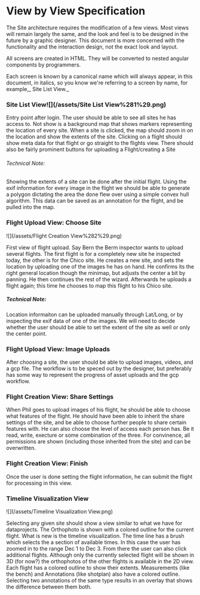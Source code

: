 # View by View Specification

The Site architecture requires the modification of a few views. Most views will remain largely the same, and the look and feel is to be designed in the future by a graphic designer. This document is more concerned with the functionality and the interaction design, not the exact look and layout.

All screens are created in HTML. They will be converted to nested angular components by programmers.

Each screen is known by a canonical name which will always appear, in this document, in italics, so you know we're referring to a screen by name, for example,_ Site List View._

### Site List View![](/assets/Site List View%281%29.png)

Entry point after login. The user should be able to see all sites he has access to. Not show is a background map that shows markers representing the location of every site. When a site is clicked, the map should zoom in on the location and show the extents of the site. Clicking on a flight should show meta data for that flight or go straight to the flights view. There should also be fairly prominent buttons for uploading a Flight/creating a Site

###### Technical Note:

Showing the extents of a site can be done after the initial flight. Using the exif information for every image in the flight we should be able to generate a polygon dictating the area the done flew over using a simple convex hull algorithm. This data can be saved as an annotation for the flight, and be pulled into the map.

### Flight Upload View: Choose Site

![](/assets/Flight Creation View%282%29.png)

First view of flight upload. Say Bern the Berm inspector wants to upload several flights. The first flight is for a completely new site he inspected today, the other is for the Chico site. He creates a new site, and sets the location by uploading one of the images he has on hand. He confirms its the right general location though the minimap, but adjusts the center a bit by panning. He then continues the rest of the wizard. Afterwards he uploads a flight again; this time he chooses to map this flight to his Chico site.

##### Technical Note:

Location informaiton can be uploaded manually through Lat/Long, or by inspecting the exif data of one of the images. We will need to decide whether the user should be able to set the extent of the site as well or only the center point.

### Flight Upload View: Image Uploads

After choosing a site, the user should be able to upload images, videos, and a gcp file. The workflow is to be speced out by the designer, but preferably has some way to represent the progress of asset uploads and the gcp workflow. 

### Flight Creation View: Share Settings

 When Phil goes to upload images of his flight, he should be able to choose what features of the flight. He should have been able to inherit the share settings of the site, and be able to choose further people to share certain features with. He can also choose the level of access each person has. Be it read, write, execture or some combination of the three. For convinence, all permissions are shown \(including those inherited from the site\) and can be overwritten. 

### Flight Creation View: Finish

Once the user is done setting the flight information, he can submit the flight for processing in this view.

### Timeline Visualization View

![](/assets/Timeline Visualization View.png)

Selecting any given site should show a view similar to what we have for dataprojects. The Orthophoto is shown with a colored outline for the current flight. What is new is the timeline visualization. The time line has a brush which selects the a section of available times. In this case the user has zoomed in to the range Dec 1 to Dec 3. From there the user can also click additional flights. Although only the currently selected flight will be shown in 3D \(for now?\) the orthophotos of the other flights is available in the 2D view. Each flight has a colored outline to show their extents. Measurements \(like the bench\) and Annotations \(like shotplan\) also have a colored outline. Selecting two annotations of the same type results in an overlay that shows the difference between them both. 

